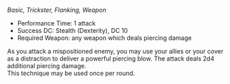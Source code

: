 _Basic, Trickster, Flanking, Weapon_
 
- Performance Time: 1 attack
- Success DC: Stealth (Dexterity), DC 10
- Required Weapon: any weapon which deals piercing damage
 
As you attack a mispositioned enemy, you may use your allies or your cover as a distraction to deliver a powerful piercing blow. The attack deals 2d4 additional piercing damage.  
This technique may be used once per round.